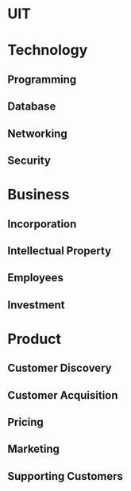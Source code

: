UIT
===

# Technology

## Programming

## Database

## Networking

## Security

# Business

## Incorporation

## Intellectual Property

## Employees

## Investment

# Product

## Customer Discovery

## Customer Acquisition

## Pricing

## Marketing

## Supporting Customers
